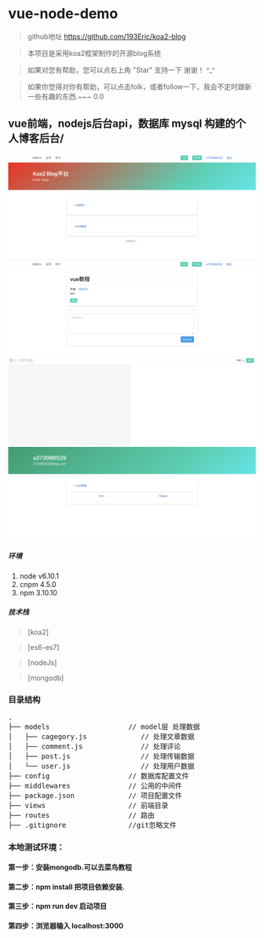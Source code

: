 # vue-node-demo  

> github地址 https://github.com/193Eric/koa2-blog

> 本项目是采用koa2框架制作的开源blog系统  


> 如果对您有帮助，您可以点右上角 "Star" 支持一下 谢谢！ ^_^  

> 如果你觉得对你有帮助，可以点击folk，或者follow一下，我会不定时跟新一些有趣的东西.~~~ 0.0  

  
## vue前端，nodejs后台api，数据库 mysql 构建的个人博客后台/
![print](https://github.com/193Eric/koa2-blog/blob/master/public/image/WX20181016-114954%402x%E7%9A%84%E5%89%AF%E6%9C%AC%202.png) 
![print](https://github.com/193Eric/koa2-blog/blob/master/public/image/WX20181016-115014%402x%E7%9A%84%E5%89%AF%E6%9C%AC%202.png) 
![print](https://github.com/193Eric/koa2-blog/blob/master/public/image/WX20181016-115030%402x%E7%9A%84%E5%89%AF%E6%9C%AC%202.png) 
![print](https://github.com/193Eric/koa2-blog/blob/master/public/image/WX20181016-115112%402x%E7%9A%84%E5%89%AF%E6%9C%AC%202.png) 
##### 环境
 1. node v6.10.1
 2. cnpm 4.5.0
 3. npm 3.10.10
##### 技术栈 
> [koa2]

> [es6-es7]
  
> [nodeJs]

> [mongodb] 

### 目录结构
<pre>
.
├── models                   // model层 处理数据
│	├── cagegory.js             // 处理文章数据
│   ├── comment.js              // 处理评论
│   ├── post.js                 // 处理传输数据
│	└── user.js                 // 处理用户数据
├── config                   // 数据库配置文件
├── middlewares              // 公用的中间件
├── package.json             // 项目配置文件
├── views                    // 前端目录
├── routes                   // 路由
├── .gitignore               //git忽略文件
</pre>

### 本地测试环境：  
#### 第一步：安装mongodb.可以去菜鸟教程
#### 第二步：npm install 把项目依赖安装.  
#### 第三步：npm run dev 启动项目   
#### 第四步：浏览器输入 localhost:3000
